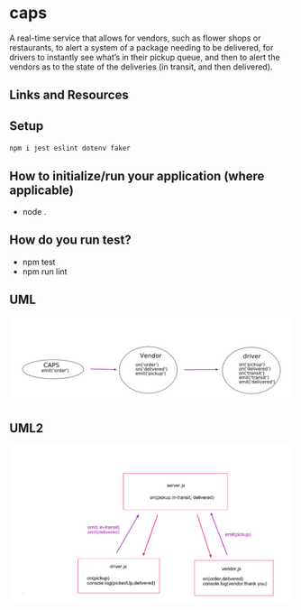 # caps
A real-time service that allows for vendors, such as flower shops or restaurants, to alert a system of a package needing to be delivered, for drivers to instantly see what’s in their pickup queue, and then to alert the vendors as to the state of the deliveries (in transit, and then delivered).

## Links and Resources


## Setup
`npm i jest eslint dotenv faker`

## How to initialize/run your application (where applicable)
- node .

## How do you run test?
- npm test
- npm run lint 

## UML
![img](assest/event.png)

## UML2
![img](assest/umlCaps.png)